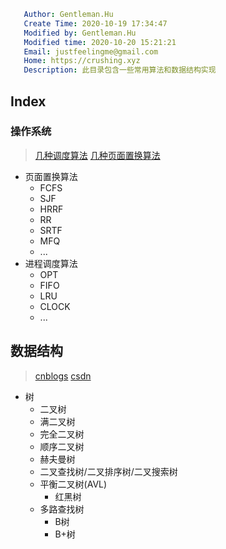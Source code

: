 ```yaml
   Author: Gentleman.Hu
   Create Time: 2020-10-19 17:34:47
   Modified by: Gentleman.Hu
   Modified time: 2020-10-20 15:21:21
   Email: justfeelingme@gmail.com
   Home: https://crushing.xyz
   Description: 此目录包含一些常用算法和数据结构实现
 ```

## Index

### 操作系统

> [几种调度算法](https://blog.csdn.net/zh13487/article/details/83928284)
> [几种页面置换算法](https://www.cnblogs.com/fkissx/p/4712959.html)

- 页面置换算法
  - FCFS
  - SJF
  - HRRF
  - RR
  - SRTF
  - MFQ
  - ...
- 进程调度算法
  - OPT
  - FIFO
  - LRU
  - CLOCK
  - ...

## 数据结构

> [cnblogs](https://www.cnblogs.com/skywang12345/p/3624343.html)
> [csdn](https://blog.csdn.net/weixin_44181671/article/details/108589880)

- 树
  - 二叉树
  - 满二叉树
  - 完全二叉树
  - 顺序二叉树
  - 赫夫曼树
  - 二叉查找树/二叉排序树/二叉搜索树
  - 平衡二叉树(AVL)
    - 红黑树
  - 多路查找树
    - B树
    - B+树
